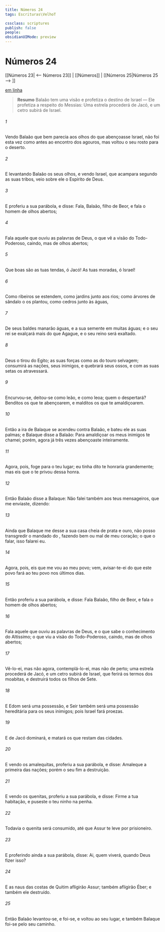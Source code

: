 ```yaml
---
title: Números 24
tags: Escrituras\VelhoT

cssclass: scriptures
publish: false
people:
obsidianUIMode: preview
---
```


# Números 24
[[Números 23| <-- Números 23]] | [[Números]] | [[Números 25|Números 25 --> ]]

[em linha](https://churchofjesuschrist.org/study/scriptures/ot/num/24?lang=por)

> __Resumo__
Balaão tem uma visão e profetiza o destino de Israel — Ele profetiza a respeito do Messias: Uma estrela procederá de Jacó, e um cetro subirá de Israel.

###### 1 
Vendo Balaão que bem parecia aos olhos do  que abençoasse Israel, não foi esta vez como antes ao encontro dos agouros, mas voltou o seu rosto para o deserto.

###### 2 
E levantando Balaão os seus olhos, e vendo Israel, que acampara segundo as suas tribos, veio sobre ele o Espírito de Deus.

###### 3 
E proferiu a sua parábola, e disse: Fala, Balaão, filho de Beor, e fala o homem de olhos abertos;

###### 4 
Fala aquele que ouviu as palavras de Deus, o que vê a visão do Todo-Poderoso, caindo, mas de olhos abertos;

###### 5 
Que boas são as tuas tendas, ó Jacó! As tuas moradas, ó Israel!

###### 6 
Como ribeiros se estendem, como jardins junto aos rios; como árvores de sândalo o  os plantou, como cedros junto às águas,

###### 7 
De seus baldes manarão águas, e a sua semente  em muitas águas; e o seu rei se exalçará mais do que Agague, e o seu reino será exaltado.

###### 8 
Deus o tirou do Egito; as suas forças  como as do touro selvagem; consumirá as nações, seus inimigos, e quebrará seus ossos, e com as suas setas os atravessará.

###### 9 
Encurvou-se, deitou-se como leão, e como leoa; quem o despertará? Benditos os que te abençoarem, e malditos os que te amaldiçoarem.

###### 10 
Então a ira de Balaque se acendeu contra Balaão, e bateu ele as suas palmas; e Balaque disse a Balaão: Para amaldiçoar os meus inimigos te chamei; porém, agora já três vezes  abençoaste inteiramente.

###### 11 
Agora, pois, foge para o teu lugar; eu tinha dito  te honraria grandemente; mas eis que o  te privou dessa honra.

###### 12 
Então Balaão disse a Balaque: Não falei  também aos teus mensageiros, que me enviaste, dizendo:

###### 13 
Ainda que Balaque me desse a sua casa cheia de prata e ouro, não posso transgredir o mandado do , fazendo bem ou mal de meu  coração; o que o  falar, isso falarei eu.

###### 14 
Agora, pois, eis que me vou ao meu povo; vem, avisar-te-ei do que este povo fará ao teu povo nos últimos dias.

###### 15 
Então proferiu a sua parábola, e disse: Fala Balaão, filho de Beor, e fala o homem de olhos abertos;

###### 16 
Fala aquele que ouviu as palavras de Deus, e o que sabe o conhecimento do Altíssimo; o que viu a visão do Todo-Poderoso, caindo, mas de olhos abertos;

###### 17 
Vê-lo-ei, mas não agora, contemplá-lo-ei, mas não de perto; uma estrela procederá de Jacó, e um cetro subirá de Israel, que ferirá os termos dos moabitas, e destruirá todos os filhos de Sete.

###### 18 
E Edom será uma possessão, e Seir também será uma possessão hereditária para os seus inimigos; pois Israel fará proezas.

###### 19 
E  de Jacó dominará, e matará os que restam das cidades.

###### 20 
E vendo os amalequitas, proferiu a sua parábola, e disse: Amaleque  a primeira das nações; porém o seu fim  a destruição.

###### 21 
E vendo os quenitas, proferiu a sua parábola, e disse: Firme  a tua habitação, e puseste o teu ninho na penha.

###### 22 
Todavia o quenita será consumido, até que Assur te leve por prisioneiro.

###### 23 
E proferindo ainda a sua parábola, disse: Ai, quem viverá, quando Deus fizer isso?

###### 24 
E as naus das costas de Quitim afligirão Assur; também afligirão Éber; e também ele  destruído.

###### 25 
Então Balaão levantou-se, e foi-se, e voltou ao seu lugar, e também Balaque foi-se pelo seu caminho.

